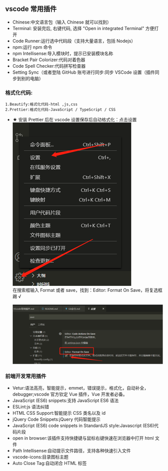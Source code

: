 ## vscode 常用插件

- Chinese:中文语言包（输入 Chinese 就可以找到）
- Terminal: 安装完后, 右键代码, 选择 "Open in integrated Terminal" 方便打开
- Code Runner:运行选中代码段（支持大量语言，包括 Nodejs）
- npm:运行 npm 命令
- npm Intellisense:导入模块时，提示已安装模块名称
- Bracket Pair Colorizer:代码对着色器
- Code Spell Checker:代码拼写检查器
- Setting Sync（或者登陆 GitHub 账号进行同步:同步 VSCode 设置（插件同步到别的电脑）

### 格式化代码:

```
1.Beautify:格式化代码-html ,js,css
2.Prettier:格式化代码-JavaScript / TypeScript / CSS
```

- ★ 安装 Prettier 后在 vscode 设置保存后自动格式化：点击设置
  ![点击设置](img/1.png)<br />
  在搜索框输入 Format 或者 save，找到：Editor: Format On Save，将复选框踢 √<br /><br />
  ![搜索save，然后踢√](img/2.png)

### 前端开发常用插件

- Vetur:语法高亮，智能提示，emmet，错误提示，格式化，自动补全，debugger;vscode 官方钦定 Vue 插件，Vue 开发者必备。
- JavaScript (ES6) snippets:支持 JavaScript ES6 语法
- ESLint:js 语法纠错
- HTML CSS Support:智能提示 CSS 类名以及 id
- jQuery Code Snippets:jQuery 代码智能提示
- JavaScript (ES6) code snippets in StandardJS style:Javascript (ES6)代码片段
- open in browser:该插件支持快捷键与鼠标右键快速在浏览器中打开 html 文件
- Path Intellisense:自动提示文件路径，支持各种快速引入文件
- vscode-icons:目录图标主题
- Auto Close Tag:自动闭合 HTML 标签
